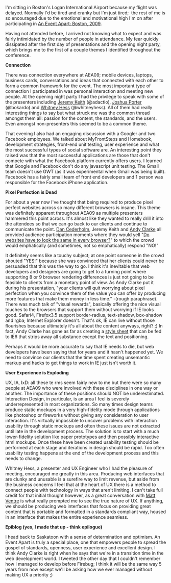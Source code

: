 I'm sitting in Boston's Logan International Airport because my flight was
delayed. Normally I'd be tired and cranky but I'm just tired;  the rest of me is
so encouraged due to the emotional and motivational high I'm on after
participating in [An Event Apart: Boston,
2009](http://www.aneventapart.com/2009/boston/).

Having not attended before, I arrived not knowing what to expect and was fairly
intimidated by the number of people in attendance. My fear quickly dissipated
after the first day of presentations and the opening night party, which brings
me to the first of a couple themes I identified throughout the conference.

**Connection**

There was connection everywhere at AEA09; mobile devices, laptops, business
cards, conversations and ideas that connected with each other to form a common
framework for the event. The most important type of connection I participated in
was personal interaction and meeting new people. At the opening night party I
had the privilege to speak with some of the presenters including [Jeremy
Keith](http://www.adactio.com) (@adactio), [Joshua
Porter](http://www.bokardo.com) (@bokardo) and [Whitney
Hess](http://www.whitneyhess.com) (@whitneyhess). All of them had really
interesting things to say but what struck me was the common thread amongst them
all: passion for the content, the standards, and the users. Even amongst
non-presenters this seemed to be a common theme.

That evening I also had an engaging discussion with a Googler and two Facebook
employees. We talked about MyFrontSteps and Homebook, development strategies,
front-end unit testing, user experience and what the most successful types of
social software are. An interesting point they raised was that the most
successful applications are those that don't compete with what the Facebook
platform currently offers users. I learned that Google and Facebook don't do any
javascript unit testing. The Gmail team doesn't use GWT (as it was experimental
when Gmail was being built). Facebook has a fairly small team of front end
developers and 1 person was responsible for the Facebook iPhone application.

**Pixel Perfection is Dead**

For about a year now I've thought that being required to produce pixel perfect
websites across so many different browsers is insane. This theme was definitely
apparent throughout AEA09 as multiple presenters hammered this point across.
It's almost like they wanted to really drill it into the attendees so that we
can go back to our clients and continue to communicate the point. [Dan
Cederholm](http://www.simplebits.com), Jeremy Keith and [Andy
Clarke](http://www.stuffandnonsense.co.uk/) all provided audience participation
moments where they would yell "[Do websites have to look the same in every
browser?](http://dowebsitesneedtolookexactlythesameineverybrowser.com/)" to
which the crowd would emphatically (and sometimes, not so emphatically) respond
"NO!"

It definitely seems like a touchy subject; at one point someone in the crowd
shouted "YES!" because she was convinced that her clients could never be
persuaded that this was the way to go. I think it's inevitable that web
developers and designers are going to get to a turning point where supporting 8
or 9 browser rendering differences is just not going to be feasible to clients
from a monetary point of view. As Andy Clarke put it during his presentation,
"your clients will quit worrying about pixel perfection when you convince them
of the value you can offer by producing more features that make them money in
less time." -(rough paraphrase). There was much talk of "visual rewards",
basically offering the nice visual touches to the browsers that support them
without worrying if IE looks good. Safari4, Firefox3.5 support border-radius,
text-shadow, box-shadow and rgba; Internet Explorer doesn't. That's ok, IE can
live without those flourishes because ultimately it's all about the content
anyways, right? ;) In fact, Andy Clarke has gone as far as creating a [style
sheet](http://forabeautifulweb.com/blog/about/universal_internet_explorer_6_css/)
that can be fed to IE6 that strips away all substance except the text and
positioning. 

Perhaps it would be more accurate to say that IE needs to die, but web
developers have been saying that for years and it hasn't happened yet. We need
to convince our clients that the time spent creating unsemantic markup and hacks
to get things to work in IE just isn't worth it.

**User Experience is Exploding**

UX, IA, IxD: all these te rms seem fairly new to me but there were so many
people at AEA09 who were involved with these disciplines in one way or another.
The importance of these positions should NOT be underestimated. Interaction
Design, in particular, is an area I feel is severely underrepresented in most
organizations. So many times design teams produce static mockups in a very
high-fidelity mode through applications like photoshop or fireworks without
giving any consideration to user interaction. It's virtually impossible to
uncover problems with interaction usability through static mockups and often
these issues are not extracted until late in the development process. The
solution is to start with a much lower-fidelity solution like paper prototypes
and then possibly interactive html mockups. Once these have been created
usability testing should be performed at each stage and iterations in design
should be rapid. Too often usability testing happens at the end of the
development process and this needs to change.

Whitney Hess, a presenter and UX Engineer who I had the pleasure of meeting,
encouraged me greatly in this area. Producing web interfaces that are clunky and
unusable is a surefire way to limit revenue, but aside from the business
concerns I feel that at the heart of UX there is a method to connect people with
technology in ways that aren't limiting. I can't take full credit for that
initial thought however, as a great conversation with [Matt
Ventre](http://www.matthewventre.com/) is what really prompted me to see the
true nature of UX. If anything, we should be producing web interfaces that focus
on providing great content that is portable and formatted in a standards
compliant way, housed in an interface that makes the entire experience seamless.

**Epiblog (yes, I made that up - think epilogue)**

I head back to Saskatoon with a sense of determination and optimism. An Event
Apart is truly a special place, one that empowers people to spread the gospel of
standards, openness, user experience and excellent design. I think Andy Clarke
is right when he says that we're in a transition time in the web development
world. I tweeted the other day that I couldn't remember how I managed to develop
before Firebug; I think it will be the same way 5 years from now except we'll be
asking how we ever managed without making UX a priority ;)

